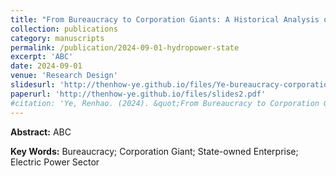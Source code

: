 ```yaml
---
title: "From Bureaucracy to Corporation Giants: A Historical Analysis on Evolution of Electric Power Sector in China"
collection: publications
category: manuscripts
permalink: /publication/2024-09-01-hydropower-state
excerpt: 'ABC'
date: 2024-09-01
venue: 'Research Design'
slidesurl: 'http://thenhow-ye.github.io/files/Ye-bureaucracy-corporation-electricity.pdf'
paperurl: 'http://thenhow-ye.github.io/files/slides2.pdf'
#citation: 'Ye, Renhao. (2024). &quot;From Bureaucracy to Corporation Giants: A Historical Analysis on Evolution of Electric Power Sector in China.&quot; <i>Working Paper</i>.'
---
```


**Abstract:** ABC

**Key Words:** Bureaucracy; Corporation Giant; State-owned Enterprise; Electric Power Sector
